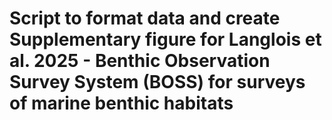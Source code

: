 # Script to format data and create Supplementary figure for Langlois et al. 2025 - Benthic Observation Survey System (BOSS) for surveys of marine benthic habitats 
